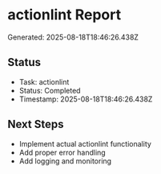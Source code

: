 # actionlint Report

Generated: 2025-08-18T18:46:26.438Z

## Status
- Task: actionlint
- Status: Completed
- Timestamp: 2025-08-18T18:46:26.438Z

## Next Steps
- Implement actual actionlint functionality
- Add proper error handling
- Add logging and monitoring
